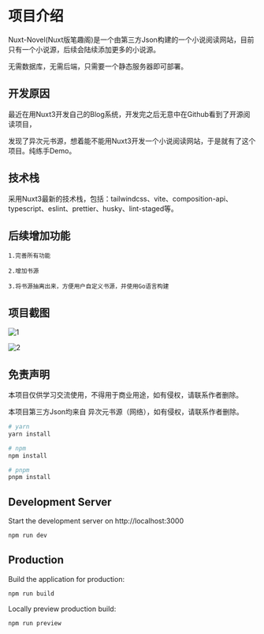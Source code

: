 # 项目介绍

Nuxt-Novel(Nuxt版笔趣阁)是一个由第三方Json构建的一个小说阅读网站，目前只有一个小说源，后续会陆续添加更多的小说源。

无需数据库，无需后端，只需要一个静态服务器即可部署。

## 开发原因

最近在用Nuxt3开发自己的Blog系统，开发完之后无意中在Github看到了开源阅读项目，

发现了异次元书源，想着能不能用Nuxt3开发一个小说阅读网站，于是就有了这个项目。纯练手Demo。


## 技术栈

采用Nuxt3最新的技术栈，包括：tailwindcss、vite、composition-api、typescript、eslint、prettier、husky、lint-staged等。

## 后续增加功能

    1.完善所有功能

    2.增加书源

    3.将书源抽离出来，方便用户自定义书源，并使用Go语言构建

## 项目截图

![1](https://img.smalljp.com/i/2023/02/08/psevpw.webp)

![2](https://img.smalljp.com/i/2023/02/08/pseyj6.webp)


## 免责声明

本项目仅供学习交流使用，不得用于商业用途，如有侵权，请联系作者删除。

本项目第三方Json均来自 异次元书源（网络），如有侵权，请联系作者删除。

```bash
# yarn
yarn install

# npm
npm install

# pnpm
pnpm install
```

## Development Server

Start the development server on http://localhost:3000

```bash
npm run dev
```

## Production

Build the application for production:

```bash
npm run build
```

Locally preview production build:

```bash
npm run preview
```
